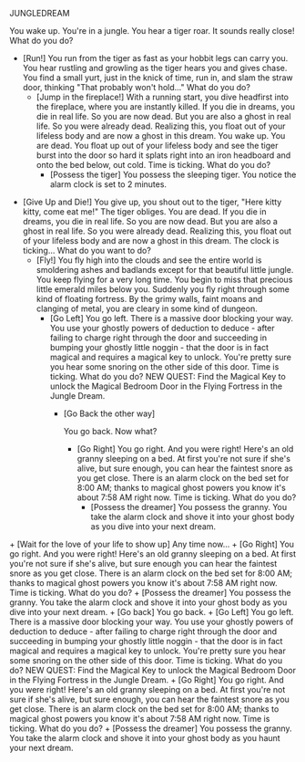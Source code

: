 JUNGLEDREAM

You wake up. You're in a jungle. You hear a tiger roar.  It sounds really close! What do you do?

+ [Run!]
	You run from the tiger as fast as your hobbit legs can carry you. You hear rustling and growling  as the tiger hears you and gives chase. You find a small yurt, just in the knick of time, run in, and slam the straw door, thinking "That probably won't hold..." What do you do?
	+ [Jump in the fireplace!]
			With a running start, you dive headfirst into the fireplace, where you are instantly killed. If you die in dreams, you die in real life. So you are now dead. But you are also a ghost in real life. So you were already dead. Realizing this, you float out of your lifeless body and are now a ghost in this dream. You wake up. You are dead. You float up out of your lifeless body and see the tiger burst into the door so hard it splats right into an iron headboard and onto the bed below, out cold. Time is ticking. What do you do?
		+ [Possess the tiger]
					You possess the sleeping tiger. You notice the alarm clock is set to 2 minutes. 
<exit dream="GOLDFISHBOWLDREAM"/>

+ [Give Up and Die!]
	You give up, you shout out to the tiger, "Here kitty kitty, come eat me!" The tiger obliges. You are dead. If you die in dreams, you die in real life. So you are now dead. But you are also a ghost in real life. So you were already dead. Realizing this, you float out of your lifeless body and are now a ghost in this dream. The clock is ticking... What do you want to do?
	+ [Fly!]
		You fly high into the clouds and see the entire world is smoldering ashes and badlands except for that beautiful little jungle. You keep flying for a very long time. You begin to miss that precious little emerald miles below you. Suddenly you fly right through some kind of floating fortress. By the grimy walls, faint moans and clanging of metal, you are cleary in some kind of dungeon.
		+ [Go Left]
			You go left. There is a massive door blocking your way. You use your ghostly powers of deduction to deduce - after failing to charge right through the door and succeeding in bumping your ghostly little noggin - that the door is in fact magical and requires a magical key to unlock. You're pretty sure you hear some snoring on the other side of this door. Time is ticking. What do you do?
					NEW QUEST: Find the Magical Key to unlock the Magical Bedroom Door in the Flying Fortress in the Jungle Dream.
			+ [Go Back the other way]
				
				You go back. Now what?
				
				+ [Go Right]
					You go right. And you were right! Here's an old granny sleeping on a bed. At first you're not sure if she's alive, but sure enough, you can hear the faintest snore as you get close. There is an alarm clock on the bed set for 8:00 AM; thanks to magical ghost powers you know it's about 7:58 AM right now. Time is ticking. What do you do?
					+ [Possess the dreamer]
						You possess the granny. You take the alarm clock and shove it into your ghost body as you dive into your next dream.
<exit dream="SPACEDREAM" />
			+ [Wait for the love of your life to show up]
				Any time now...
		+ [Go Right]
			You go right. And you were right! Here's an old granny sleeping on a bed. At first you're not sure if she's alive, but sure enough you can hear the faintest snore as you get close. There is an alarm clock on the bed set for 8:00 AM; thanks to magical ghost powers you know it's about 7:58 AM right now. Time is ticking. What do you do?
			+ [Possess the dreamer]
				You possess the granny. You take the alarm clock and shove it into your ghost body as you dive into your next dream.	
			+ [Go back]
				You go back.
				+ [Go Left]
					You go left. There is a massive door blocking your way. You use your ghostly powers of deduction to deduce - after failing to charge right through the door and succeeding in bumping your ghostly little noggin - that the door is in fact magical and requires a magical key to unlock. You're pretty sure you hear some snoring on the other side of this door. Time is ticking. What do you do?
					NEW QUEST: Find the Magical Key to unlock the Magical Bedroom Door in the Flying Fortress in the Jungle Dream.
				+ [Go Right]
					You go right. And you were right! Here's an old granny sleeping on a bed. At first you're not sure if she's alive, but sure enough, you can hear the faintest snore as you get close. There is an alarm clock on the bed set for 8:00 AM; thanks to magical ghost powers you know it's about 7:58 AM right now. Time is ticking. What do you do?
					+ [Possess the dreamer]
						You possess the granny. You take the alarm clock and shove it into your ghost body as you haunt your next dream.
<exit dream="SPACEDREAM"/>
